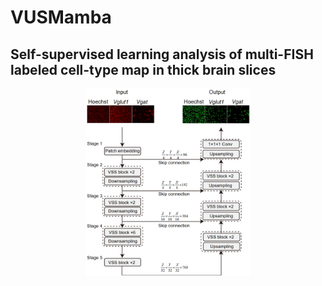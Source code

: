 # VUSMamba

## Self-supervised learning analysis of multi-FISH labeled cell-type map in thick brain slices

<p align="center">
<img src="html/model.PNG"
height="300">
</p>
